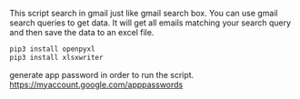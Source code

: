 This script search in gmail just like gmail search box. You can use gmail search queries to get data.
It will get all emails matching your search query and then save the data to an excel file.

```sh
pip3 install openpyxl
pip3 install xlsxwriter
```

generate app password in order to run the script. https://myaccount.google.com/apppasswords
